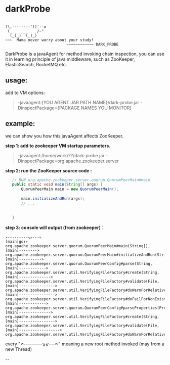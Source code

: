 # darkProbe



```text

(\,--------'()'--o
 (_    ___    /~"
  (_)_)  (_)_)
~~~  Mama never worry about your study! 
                           ~~~~~~~~~~~~ DARK_PROBE
```


DarkProbe is a javaAgent for method invoking chain inspection, 
you can use it in learning principle of java middleware, 
such as ZooKeeper, ElasticSearch, RocketMQ etc.  


## usage:
add to VM options:
>  -javaagent:{YOU AGENT JAR PATH NAME}/dark-probe.jar  -DinspectPackage={PACKAGE NAMES YOU MONITOR} 
 
## example:
 
 we can show you how this javaAgent affects ZooKeeper.
 
**step 1: add to zookeeper VM startup parameters.**
 >  -javaagent:/home/work/??/dark-probe.jar
    -DinspectPackage=org.apache.zookeeper.server
    
 **step 2: run the ZooKeeper source code :**
 ```java
    // RUN org.apache.zookeeper.server.quorum.QuorumPeerMain#main
    public static void main(String[] args) {
        QuorumPeerMain main = new QuorumPeerMain();
        
        main.initializeAndRun(args);
        // ...
            
        
    }

```
 **step 3: console will output (from zookeeper)：**
```text
↗---------↘↙---↖
[main]go↑↑ org.apache.zookeeper.server.quorum.QuorumPeerMain#main(String[], 
[main]--------> org.apache.zookeeper.server.quorum.QuorumPeerMain#initializeAndRun(String[], 
[main]----------> org.apache.zookeeper.server.quorum.QuorumPeerConfig#parse(String, 
[main]------------> org.apache.zookeeper.server.util.VerifyingFileFactory#create(String, 
[main]--------------> org.apache.zookeeper.server.util.VerifyingFileFactory#validate(File, 
[main]----------------> org.apache.zookeeper.server.util.VerifyingFileFactory#doWarnForRelativePath(File, 
[main]----------------> org.apache.zookeeper.server.util.VerifyingFileFactory#doFailForNonExistingPath(File, 
[main]------------> org.apache.zookeeper.server.quorum.QuorumPeerConfig#parseProperties(Properties, 
[main]--------------> org.apache.zookeeper.server.util.VerifyingFileFactory#create(String, 
[main]----------------> org.apache.zookeeper.server.util.VerifyingFileFactory#validate(File, 
[main]------------------> org.apache.zookeeper.server.util.VerifyingFileFactory#doWarnForRelativePath(File, 
```

every "↗---------↘↙---↖" 
meaning a new root method invoked (may from a new Thread)

--


